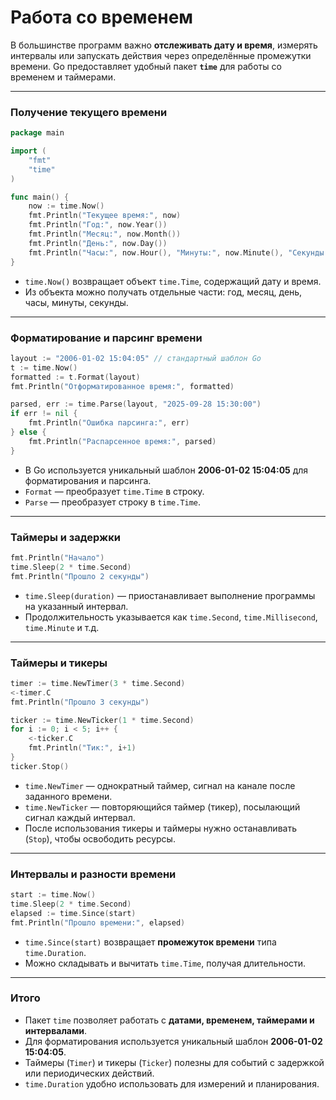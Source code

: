 # Работа со временем

В большинстве программ важно **отслеживать дату и время**, измерять интервалы или запускать действия через определённые промежутки времени. Go предоставляет удобный пакет **`time`** для работы со временем и таймерами.

---

### Получение текущего времени

```go
package main

import (
    "fmt"
    "time"
)

func main() {
    now := time.Now()
    fmt.Println("Текущее время:", now)
    fmt.Println("Год:", now.Year())
    fmt.Println("Месяц:", now.Month())
    fmt.Println("День:", now.Day())
    fmt.Println("Часы:", now.Hour(), "Минуты:", now.Minute(), "Секунды:", now.Second())
}
```

* `time.Now()` возвращает объект `time.Time`, содержащий дату и время.
* Из объекта можно получать отдельные части: год, месяц, день, часы, минуты, секунды.

---

### Форматирование и парсинг времени

```go
layout := "2006-01-02 15:04:05" // стандартный шаблон Go
t := time.Now()
formatted := t.Format(layout)
fmt.Println("Отформатированное время:", formatted)

parsed, err := time.Parse(layout, "2025-09-28 15:30:00")
if err != nil {
    fmt.Println("Ошибка парсинга:", err)
} else {
    fmt.Println("Распарсенное время:", parsed)
}
```

* В Go используется уникальный шаблон **2006-01-02 15:04:05** для форматирования и парсинга.
* `Format` — преобразует `time.Time` в строку.
* `Parse` — преобразует строку в `time.Time`.

---

### Таймеры и задержки

```go
fmt.Println("Начало")
time.Sleep(2 * time.Second)
fmt.Println("Прошло 2 секунды")
```

* `time.Sleep(duration)` — приостанавливает выполнение программы на указанный интервал.
* Продолжительность указывается как `time.Second`, `time.Millisecond`, `time.Minute` и т.д.

---

### Таймеры и тикеры

```go
timer := time.NewTimer(3 * time.Second)
<-timer.C
fmt.Println("Прошло 3 секунды")

ticker := time.NewTicker(1 * time.Second)
for i := 0; i < 5; i++ {
    <-ticker.C
    fmt.Println("Тик:", i+1)
}
ticker.Stop()
```

* `time.NewTimer` — однократный таймер, сигнал на канале после заданного времени.
* `time.NewTicker` — повторяющийся таймер (тикер), посылающий сигнал каждый интервал.
* После использования тикеры и таймеры нужно останавливать (`Stop`), чтобы освободить ресурсы.

---

### Интервалы и разности времени

```go
start := time.Now()
time.Sleep(2 * time.Second)
elapsed := time.Since(start)
fmt.Println("Прошло времени:", elapsed)
```

* `time.Since(start)` возвращает **промежуток времени** типа `time.Duration`.
* Можно складывать и вычитать `time.Time`, получая длительности.

---

### Итого

* Пакет `time` позволяет работать с **датами, временем, таймерами и интервалами**.
* Для форматирования используется уникальный шаблон **2006-01-02 15:04:05**.
* Таймеры (`Timer`) и тикеры (`Ticker`) полезны для событий с задержкой или периодических действий.
* `time.Duration` удобно использовать для измерений и планирования.